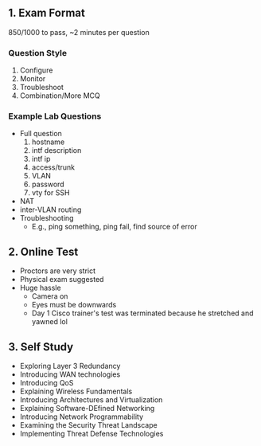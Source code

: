 ## 1. Exam Format
850/1000 to pass, ~2 minutes per question

### Question Style
1) Configure
2) Monitor
3) Troubleshoot
4) Combination/More MCQ
### Example Lab Questions
- Full question
  1. hostname
  2. intf description
  3. intf ip
  4. access/trunk
  5. VLAN
  6. password
  7. vty for SSH
- NAT
- inter-VLAN routing
- Troubleshooting
  - E.g., ping something, ping fail, find source of error
## 2. Online Test
- Proctors are very strict
- Physical exam suggested
- Huge hassle
    - Camera on
    - Eyes must be downwards
    - Day 1 Cisco trainer's test was terminated because he stretched and yawned lol
## 3. Self Study
- Exploring Layer 3 Redundancy
- Introducing WAN technologies
- Introducing QoS
- Explaining Wireless Fundamentals
- Introducing Architectures and Virtualization
- Explaining Software-DEfined Networking
- Introducing Network Programmability
- Examining the Security Threat Landscape
- Implementing Threat Defense Technologies